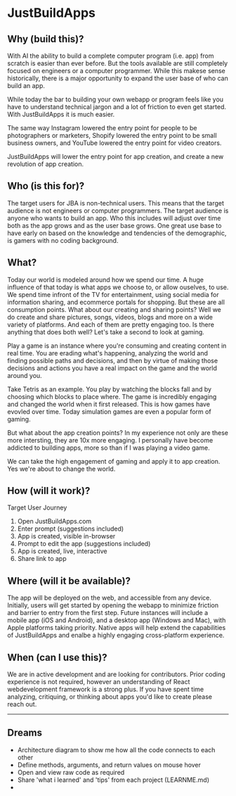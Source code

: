 # JustBuildApps

## Why (build this)?

With AI the ability to build a complete computer program (i.e. app) from scratch is easier than ever before. But the tools available are still completely focused on engineers or a computer programmer. While this makese sense historically, there is a major opportunity to expand the user base of who can build an app.

While today the bar to building your own webapp or program feels like you have to understand technical jargon and a lot of friction to even get started. With JustBuildApps it is much easier.

The same way Instagram lowered the entry point for people to be photographers or marketers, Shopify lowered the entry point to be small business owners, and YouTube lowered the entry point for video creators.

JustBuildApps will lower the entry point for app creation, and create a new revolution of app creation.

## Who (is this for)?

The target users for JBA is non-technical users. This means that the target audience is not engineers or computer programmers. The target audience is anyone who wants to build an app. Who this includes will adjust over time both as the app grows and as the user base grows. One great use base to have early on based on the knowledge and tendencies of the demographic, is gamers with no coding background.

## What?

Today our world is modeled around how we spend our time. A huge influence of that today is what apps we choose to, or allow ouselves, to use. We spend time infront of the TV for entertainment, using social media for information sharing, and ecommerce portals for shopping. But these are all consumption points. What about our creating and sharing points? Well we do create and share pictures, songs, videos, blogs and more on a wide variety of platforms. And each of them are pretty engaging too. Is there anything that does both well? Let's take a second to look at gaming.

Play a game is an instance where you're consuming and creating content in real time. You are erading what's happening, analyzing the world and finding possible paths and decisions, and then by virtue of making those decisions and actions you have a real impact on the game and the world around you.

Take Tetris as an example. You play by watching the blocks fall and by choosing which blocks to place where. The game is incredibly engaging and changed the world when it first released. This is how games have evovled over time. Today simulation games are even a popular form of gaming.

But what about the app creation points? In my experience not only are these more intersting, they are 10x more engaging. I personally have become addicted to building apps, more so than if I was playing a video game.

We can take the high engagement of gaming and apply it to app creation. Yes we're about to change the world.

## How (will it work)?

Target User Journey

1. Open JustBuildApps.com
2. Enter prompt (suggestions included)
3. App is created, visible in-browser
4. Prompt to edit the app (suggestions included)
5. App is created, live, interactive
6. Share link to app

## Where (will it be available)?

The app will be deployed on the web, and accessible from any device. Initially, users will get started by opening the webapp to minimize friction and barrier to entry from the first step. Future instances will include a mobile app (iOS and Android), and a desktop app (Windows and Mac), with Apple platforms taking priority. Native apps will help extend the capabilities of JustBuildApps and enalbe a highly engaging cross-platform experience.

## When (can I use this)?

We are in active development and are looking for contributors. Prior coding experience is not required, however an understanding of React webdevelopment framework is a strong plus. If you have spent time analyzing, critiquing, or thinking about apps you'd like to create please reach out.

---

## Dreams

- Architecture diagram to show me how all the code connects to each other
- Define methods, arguments, and return values on mouse hover
- Open and view raw code as required
- Share 'what i learned' and 'tips' from each project (LEARNME.md)
-
